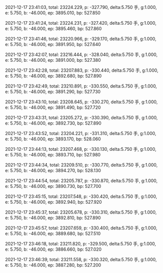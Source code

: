 2021-12-17 23:41:03, total: 23224.229, p: -327.790, delta:5.750 手, g:1.000, e: 5.750, b: -46.000, ep: 3895.010, bp: 527.850

2021-12-17 23:41:24, total: 23224.231, p: -327.420, delta:5.750 手, g:1.000, e: 5.750, b: -46.000, ep: 3895.460, bp: 527.860

2021-12-17 23:41:46, total: 23220.966, p: -329.170, delta:5.750 手, g:1.000, e: 5.750, b: -46.000, ep: 3891.950, bp: 527.640

2021-12-17 23:42:07, total: 23216.444, p: -328.040, delta:5.750 手, g:1.000, e: 5.750, b: -46.000, ep: 3891.000, bp: 527.380

2021-12-17 23:42:28, total: 23207.883, p: -330.440, delta:5.750 手, g:1.000, e: 5.750, b: -46.000, ep: 3892.680, bp: 527.890

2021-12-17 23:42:49, total: 23210.891, p: -330.550, delta:5.750 手, g:1.000, e: 5.750, b: -46.000, ep: 3891.290, bp: 527.730

2021-12-17 23:43:10, total: 23208.645, p: -330.270, delta:5.750 手, g:1.000, e: 5.750, b: -46.000, ep: 3891.490, bp: 527.720

2021-12-17 23:43:31, total: 23205.272, p: -330.390, delta:5.750 手, g:1.000, e: 5.750, b: -46.000, ep: 3892.730, bp: 527.890

2021-12-17 23:43:52, total: 23204.221, p: -331.310, delta:5.750 手, g:1.000, e: 5.750, b: -46.000, ep: 3893.170, bp: 528.060

2021-12-17 23:44:13, total: 23207.468, p: -330.130, delta:5.750 手, g:1.000, e: 5.750, b: -46.000, ep: 3893.710, bp: 527.980

2021-12-17 23:44:34, total: 23209.510, p: -330.770, delta:5.750 手, g:1.000, e: 5.750, b: -46.000, ep: 3894.270, bp: 528.130

2021-12-17 23:44:54, total: 23205.787, p: -330.870, delta:5.750 手, g:1.000, e: 5.750, b: -46.000, ep: 3890.730, bp: 527.700

2021-12-17 23:45:15, total: 23207.548, p: -330.420, delta:5.750 手, g:1.000, e: 5.750, b: -46.000, ep: 3892.940, bp: 527.920

2021-12-17 23:45:37, total: 23205.678, p: -330.310, delta:5.750 手, g:1.000, e: 5.750, b: -46.000, ep: 3892.810, bp: 527.890

2021-12-17 23:45:57, total: 23207.659, p: -330.400, delta:5.750 手, g:1.000, e: 5.750, b: -46.000, ep: 3889.680, bp: 527.510

2021-12-17 23:46:18, total: 23211.820, p: -329.500, delta:5.750 手, g:1.000, e: 5.750, b: -46.000, ep: 3886.660, bp: 527.020

2021-12-17 23:46:39, total: 23211.558, p: -330.320, delta:5.750 手, g:1.000, e: 5.750, b: -46.000, ep: 3887.280, bp: 527.200